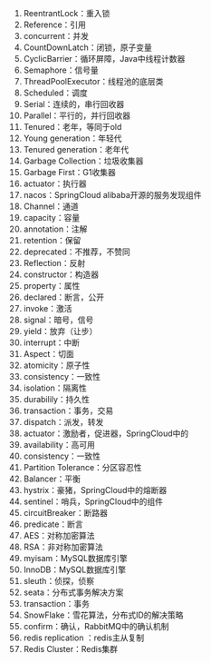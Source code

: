 1. ReentrantLock：重入锁
2. Reference：引用
3. concurrent：并发
4. CountDownLatch：闭锁，原子变量
5. CyclicBarrier：循环屏障，Java中线程计数器
6. Semaphore：信号量
7. ThreadPoolExecutor：线程池的底层类
8. Scheduled：调度
9. Serial：连续的，串行回收器
10. Parallel：平行的，并行回收器
11. Tenured：老年，等同于old
12. Young generation：年轻代
13. Tenured generation：老年代
14. Garbage Collection：垃圾收集器
15. Garbage First：G1收集器
16. actuator：执行器
17. nacos：SpringCloud alibaba开源的服务发现组件
18. Channel：通道
19. capacity：容量
20. annotation：注解
21. retention：保留
22. deprecated：不推荐，不赞同
23. Reflection：反射
24. constructor：构造器
25. property：属性
26. declared：断言，公开
27. invoke：激活
28. signal：暗号，信号
29. yield：放弃（让步）
30. interrupt：中断
31. Aspect：切面
32. atomicity：原子性
33. consistency：一致性
34. isolation：隔离性
35. durabilily：持久性
36. transaction：事务，交易
37. dispatch：派发，转发
38. actuator：激励者，促进器，SpringCloud中的
39. availability：高可用
40. consistency：一致性
41. Partition Tolerance：分区容忍性
42. Balancer：平衡
43. hystrix：豪猪，SpringCloud中的熔断器
44. sentinel：哨兵，SpringCloud中的组件
45. circuitBreaker：断路器
46. predicate：断言
47. AES：对称加密算法
48. RSA：非对称加密算法
49. myisam：MySQL数据库引擎
50. InnoDB：MySQL数据库引擎
51. sleuth：侦探，侦察
52. seata：分布式事务解决方案
53. transaction：事务
54. SnowFlake：雪花算法，分布式ID的解决策略
55. confirm：确认，RabbitMQ中的确认机制
56. redis replication ：redis主从复制
57. Redis Cluster：Redis集群

